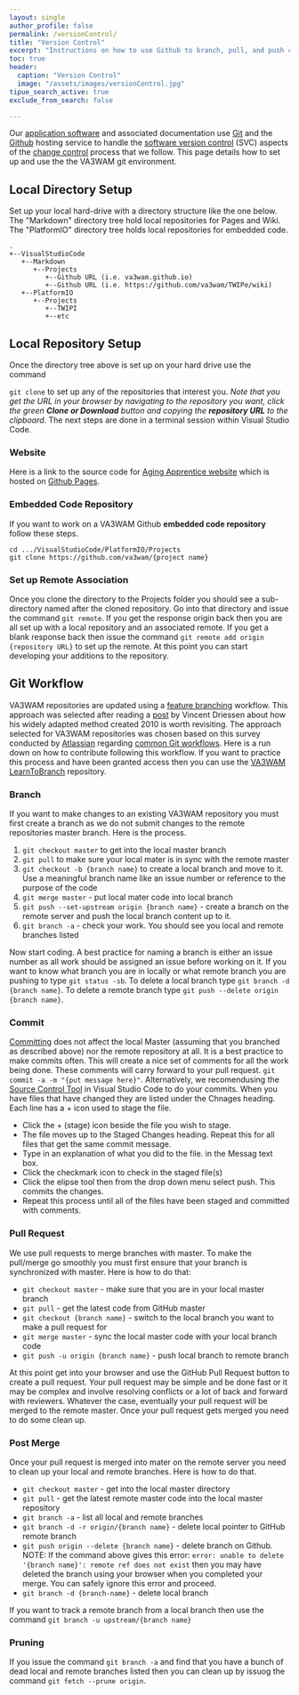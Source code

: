 ```yaml
---
layout: single
author_profile: false
permalink: /versionControl/
title: "Version Control"
excerpt: "Instructions on how to use Github to branch, pull, and push content"
toc: true
header:
  caption: "Version Control"
  image: "/assets/images/versionControl.jpg"
tipue_search_active: true
exclude_from_search: false

---
```

Our [application software](https://en.wikipedia.org/wiki/Application_software) and associated documentation use [Git](https://en.wikipedia.org/wiki/Git) and the [Github](https://en.wikipedia.org/wiki/GitHub) hosting service to handle the [software version control](https://en.wikipedia.org/wiki/Version_control) (SVC) aspects of the [change control](https://en.wikipedia.org/wiki/Change_control) process that we follow. This page details how to set up and use the the VA3WAM git environment. 

## Local Directory Setup
Set up your local hard-drive with a directory structure like the one below. The "Markdown" directory tree hold local repositories for Pages and Wiki. The "PlatformIO" directory tree holds local repositories for embedded code. 
```
.
+--VisualStudioCode
   +--Markdown
      +--Projects
         +--Github URL (i.e. va3wam.github.io)
         +--Github URL (i.e. https://github.com/va3wam/TWIPe/wiki)
   +--PlatformIO
      +--Projects
         +--TWIPI
         +--etc
 ```

## Local Repository Setup
Once the directory tree above is set up on your hard drive use the command 

``` git clone ``` to set up any of the repositories that interest you. <i>Note that you get the URL in your browser by navigating to the repository you want, click the green <b>Clone or Download</b> button and copying the <b> repository URL</b> to the clipboard</i>. The next steps are done in a terminal session within Visual Studio Code.
    
### Website
Here is a link to the source code for [Aging Apprentice website](https://github.com/va3wam/va3wam.github.io) which is hosted on [Github Pages](https://pages.github.com).

### Embedded Code Repository
If you want to work on a VA3WAM Github <b>embedded code repository</b> follow these steps.
```
cd .../VisualStudioCode/PlatformIO/Projects
git clone https://github.com/va3wam/{project name}
```

### Set up Remote Association
Once you clone the directory to the Projects folder you should see a sub-directory named after the cloned repository. Go into that directory and issue the command ```git remote```. If you get the response origin back then you are all set up with a local repository and an associated remote. If you get a blank response back then issue the command <code>git remote add origin {repository URL}</code> to set up the remote. At this point you can start developing your additions to the repository.    

## Git Workflow
VA3WAM repositories are updated using a <a href="https://www.atlassian.com/git/tutorials/comparing-workflows/feature-branch-workflow">feature branching</a> workflow. This approach was selected after reading a <a href="https://nvie.com/posts/a-successful-git-branching-model/">post</a> by Vincent Driessen about how his widely adapted method created 2010 is worth revisiting. The approach selected for VA3WAM repositories was chosen based on this survey conducted by <a href="https://en.wikipedia.org/wiki/Atlassian">Atlassian</a> regarding <a href="https://www.atlassian.com/git/tutorials/comparing-workflows">common Git workflows</a>. Here is a run down on how to contribute following this workflow. If you want to practice this process and have been granted access then you can use the <a href="https://github.com/va3wam/LearnToBranch">VA3WAM LearnToBranch</a> repository.  

### Branch
If you want to make changes to an existing VA3WAM repository you must first create a branch as we do not submit changes to the remote repositories master branch. Here is the process.

1. ```git checkout master``` to get into the local master branch
2. ```git pull``` to make sure your local mater is in sync with the remote master
3. ```git checkout -b {branch name}``` to create a local branch and move to it. Use a meaningful branch name like an issue number or reference to the purpose of the code
   <li><code>git merge master</code> - put local mater code into local branch</li>
   <li><code>git push --set-upstream origin {branch name}</code> - create a branch on the remote server and push the local branch content up to it.</li>
   <li><code>git branch -a</code> - check your work. You should see you local and remote branches listed</li>
</ol>
Now start coding. A best practice for naming a branch is either an issue number as all work should be assigned an issue before working on it. If you want  to know what branch you are in locally or what remote branch you are pushing to type <code>git status -sb</code>. To delete a local branch type <code>git branch -d {branch name}</code>. To delete a remote branch type <code>git push --delete origin {branch name}</code>.

### Commit
<a href="https://git-scm.com/docs/git-commit">Committing</a> does not affect the local Master (assuming that you branched as described above) nor the remote repository at all. It is a best practice to make commits often. This will create a nice set of comments for all the work being done. These comments will carry forward to your pull request. <code>git commit -a -m "{put message here}"</code>. Alternatively, we recomendusing the <a href="https://code.visualstudio.com/Docs/editor/versioncontrol#_git-support">Source Control Tool</a> in Visual Studio Code to do your commits. When you have files that have changed they are listed under the Chnages heading. Each line has a + icon used to stage the file. 
<ul>
  <li>Click the + (stage) icon beside the file you wish to stage.</li>
  <li>The file moves up to the Staged Changes heading. Repeat this for all files that get the same commit message.</li>
  <li>Type in an explanation of what you did to the file. in the Messag text box.</li>
  <li>Click the checkmark icon to check in the staged file(s)</li>
  <li>Click the elipse tool then from the drop down menu select push. This commits the changes.</li>
  <li>Repeat this process until all of the files have been staged and committed with comments.</li>
</ul>

### Pull Request
We use pull requests to merge branches with master. To make the pull/merge go smoothly you must first ensure that your branch is synchronized with master. Here is how to do that:
<ul>
<li><code>git checkout master</code> - make sure that you are in your local master branch</li>
<li><code>git pull</code> - get the latest code from GitHub master</li>
<li><code>git checkout {branch name}</code> - switch to the local branch you want to make a pull request for</li>
<li><code>git merge master</code> - sync the local master code with your local branch code</li>
<li><code>git push -u origin {branch name}</code> - push local branch to remote branch</li>
</ul>
At this point get into your browser and use the GitHub Pull Request button to create a pull request. Your pull request may be simple and be done fast or it may be complex and involve resolving conflicts or a lot of back and forward with reviewers. Whatever the case, eventually your pull request will be merged to the remote master. Once your pull request gets merged you need to do some clean up.

### Post Merge
Once your pull request is merged into mater on the remote server you need to clean up your local and remote branches. Here is how to do that. 
<ul>
<li><code>git checkout master</code> - get into the local master directory</li>
<li><code>git pull</code> - get the latest remote master code into the local master repository</li>
<li><code>git branch -a</code> - list all local and remote branches</li>
<li><code>git branch -d -r origin/{branch name}</code> - delete local pointer to GitHub remote branch</li>
<li><code>git push origin --delete {branch name}</code> - delete branch on Github. NOTE: If the command above gives this error: <code>error: unable to delete '{branch name}': remote ref does not exist</code> then you may have deleted the branch using your browser when you completed your merge. You can safely ignore this error and proceed.</li>
<li><code>git branch -d {branch-name}</code> - delete local branch</li>
</ul>
If you want to track a remote branch from a local branch then use the command
<code>git branch -u upstream/{branch name}</code>

### Pruning
If you issue the command ```git branch -a``` and find that you have a bunch of dead local and remote branches listed then you can clean up by issuog the command ```git fetch --prune origin```.   

